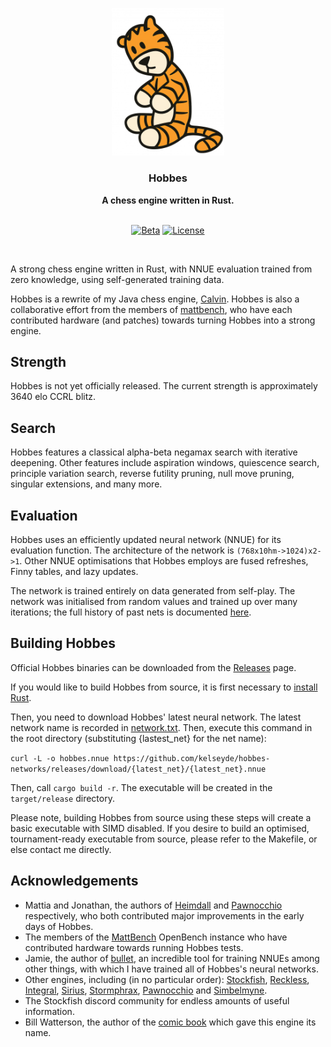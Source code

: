<div align="center">

<p align="center"><img src="resources/hobbes.png" width="180"></p>

<h3>Hobbes</h3>
<b>A chess engine written in Rust.</b>

<br>
<br>

[![Beta][beta-badge]][beta-link]
[![License][license-badge]][license-link]

<br>

</div>

A strong chess engine written in Rust, with NNUE evaluation trained from zero knowledge, using self-generated training data.

Hobbes is a rewrite of my Java chess engine, [Calvin](https://github.com/kelseyde/calvin-chess-engine). Hobbes is also a collaborative effort from the members of [mattbench](https://chess.n9x.co/index/), who have each contributed hardware (and patches) towards turning Hobbes into a strong engine. 

## Strength

Hobbes is not yet officially released. The current strength is approximately 3640 elo CCRL blitz.

## Search

Hobbes features a classical alpha-beta negamax search with iterative deepening. Other features include aspiration windows, quiescence search, principle variation search, reverse futility pruning, null move pruning, singular extensions, and many more. 

## Evaluation

Hobbes uses an efficiently updated neural network (NNUE) for its evaluation function. The architecture of the network is `(768x10hm->1024)x2->1`. Other NNUE optimisations that Hobbes employs are fused refreshes, Finny tables, and lazy updates.

The network is trained entirely on data generated from self-play. The network was initialised from random values and trained up over many iterations; the full history of past nets is documented [here](https://github.com/kelseyde/hobbes-chess-engine/blob/main/network_history.txt). 

## Building Hobbes

Official Hobbes binaries can be downloaded from the [Releases](https://github.com/kelseyde/hobbes-chess-engine/releases) page. 

If you would like to build Hobbes from source, it is first necessary to [install Rust](https://www.rust-lang.org/tools/install).

Then, you need to download Hobbes' latest neural network. The latest network name is recorded in [network.txt](https://github.com/kelseyde/hobbes-chess-engine/blob/main/network.txt). Then, execute this command in the root directory (substituting {lastest_net} for the net name):

`curl -L -o hobbes.nnue https://github.com/kelseyde/hobbes-networks/releases/download/{latest_net}/{latest_net}.nnue`

Then, call `cargo build -r`. The executable will be created in the `target/release` directory.

Please note, building Hobbes from source using these steps will create a basic executable with SIMD disabled. If you desire to build an optimised, tournament-ready executable from source, please refer to the Makefile, or else contact me directly.

## Acknowledgements

- Mattia and Jonathan, the authors of [Heimdall](https://github.com/nocturn9x/heimdall) and [Pawnocchio](https://github.com/JonathanHallstrom/pawnocchio) respectively, who both contributed major improvements in the early days of Hobbes.
- The members of the [MattBench](https://chess.n9x.co/index/) OpenBench instance who have contributed hardware towards running Hobbes tests.
- Jamie, the author of [bullet](https://github.com/jw1912/bullet), an incredible tool for training NNUEs among other things, with which I have trained all of Hobbes's neural networks.
- Other engines, including (in no particular order): [Stockfish](https://github.com/official-stockfish/Stockfish), [Reckless](https://github.com/codedeliveryservice/Reckless), [Integral](https://github.com/aronpetko/integral), [Sirius](https://github.com/mcthouacbb/Sirius), [Stormphrax](https://github.com/Ciekce/Stormphrax), [Pawnocchio](https://github.com/JonathanHallstrom/pawnocchio) and [Simbelmyne](https://github.com/sroelants/simbelmyne).
- The Stockfish discord community for endless amounts of useful information.
- Bill Watterson, the author of the [comic book](https://en.wikipedia.org/wiki/Calvin_and_Hobbes) which gave this engine its name.

[beta-badge]: https://img.shields.io/badge/version-BETA-A8DEFF?style=for-the-badge
[beta-link]: https://github.com/kelseyde/hobbes-chess-engine

[license-badge]: https://img.shields.io/github/license/kelseyde/hobbes-chess-engine?style=for-the-badge&color=fab157
[license-link]: https://github.com/kelseyde/hobbes-chess-engine/blob/main/LICENSE
